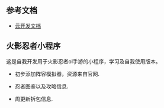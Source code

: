 ## 参考文档

- [云开发文档](https://developers.weixin.qq.com/miniprogram/dev/wxcloud/basis/getting-started.html)

## 火影忍者小程序
这是自我开发用于火影忍者ol手游的小程序，学习及自我使用版本。

- 初步添加阵容模拟器，资源来自官网.
  
- 忍者图鉴以及攻略信息.

- 周更新拆包信息.